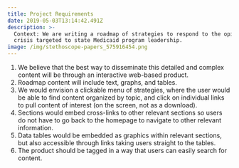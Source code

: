 ```yaml
---
title: Project Requirements
date: 2019-05-03T13:14:42.491Z
description: >-
  Context: We are writing a roadmap of strategies to respond to the opioid
  crisis targeted to state Medicaid program leadership.
image: /img/stethoscope-papers_575916454.png
---
```

1. We believe that the best way to disseminate this detailed and complex content will be through an interactive web-based product.
2. Roadmap content will include text, graphs, and tables.
3. We would envision a clickable menu of strategies, where the user would be able to find content organized by topic, and click on individual links to pull content of interest (on the screen, not as a download).
4. Sections would embed cross-links to other relevant sections so users do not have to go back to the homepage to navigate to other relevant information.
5. Data tables would be embedded as graphics within relevant sections, but also accessible through links taking users straight to the tables.
6. The product should be tagged in a way that users can easily search for content.
